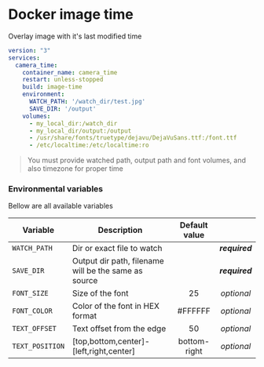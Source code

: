 # Docker image time
Overlay image with it's last modified time

```yaml
version: "3"
services:
  camera_time:
    container_name: camera_time
    restart: unless-stopped
    build: image-time
    environment:
      WATCH_PATH: '/watch_dir/test.jpg'
      SAVE_DIR: '/output'
    volumes:
      - my_local_dir:/watch_dir
      - my_local_dir/output:/output
      - /usr/share/fonts/truetype/dejavu/DejaVuSans.ttf:/font.ttf
      - /etc/localtime:/etc/localtime:ro
```

> You must provide watched path, output path and font volumes, and also timezone for proper time

### Environmental variables
Bellow are all available variables

| Variable | Description | Default value | |
| --- | --- | :---:| :---: |
| `WATCH_PATH` | Dir or exact file to watch | | ***required*** |
| `SAVE_DIR` | Output dir path, filename will be the same as source | | ***required*** |
| `FONT_SIZE` | Size of the font| 25 | *optional* |
| `FONT_COLOR` | Color of the font in HEX format | #FFFFFF | *optional* |
| `TEXT_OFFSET` | Text offset from the edge | 50 | *optional* |
| `TEXT_POSITION` | [top,bottom,center]-[left,right,center] | bottom-right | *optional* |

